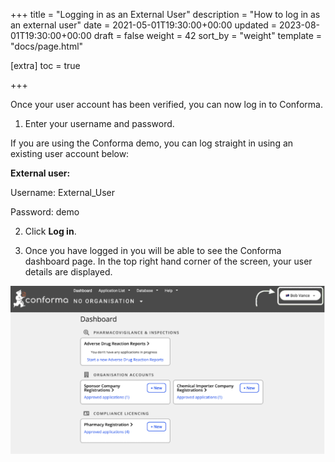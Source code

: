 +++
title = "Logging in as an External User"
description = "How to log in as an external user"
date = 2021-05-01T19:30:00+00:00
updated = 2023-08-01T19:30:00+00:00
draft = false
weight = 42
sort_by = "weight"
template = "docs/page.html"

[extra]
toc = true

+++

Once your user account has been verified, you can now log in to Conforma.

1. Enter your username and password.

<div class="tip">
If you are using the Conforma demo, you can log straight in using an existing user account below:


<b>External user:</b>

Username: External_User

Password: demo
</div>

2. Click <b>Log in</b>.

3. Once you have logged in you will be able to see the Conforma dashboard page. In the top right hand corner of the screen, your user details are displayed.

![dashboard](/docs/about/demo/bobvance.png)